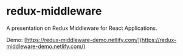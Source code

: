 # redux-middleware

A presentation on Redux Middleware for React Applications.

Demo: [https://redux-middleware-demo.netlify.com/](https://redux-middleware-demo.netlify.com/)
